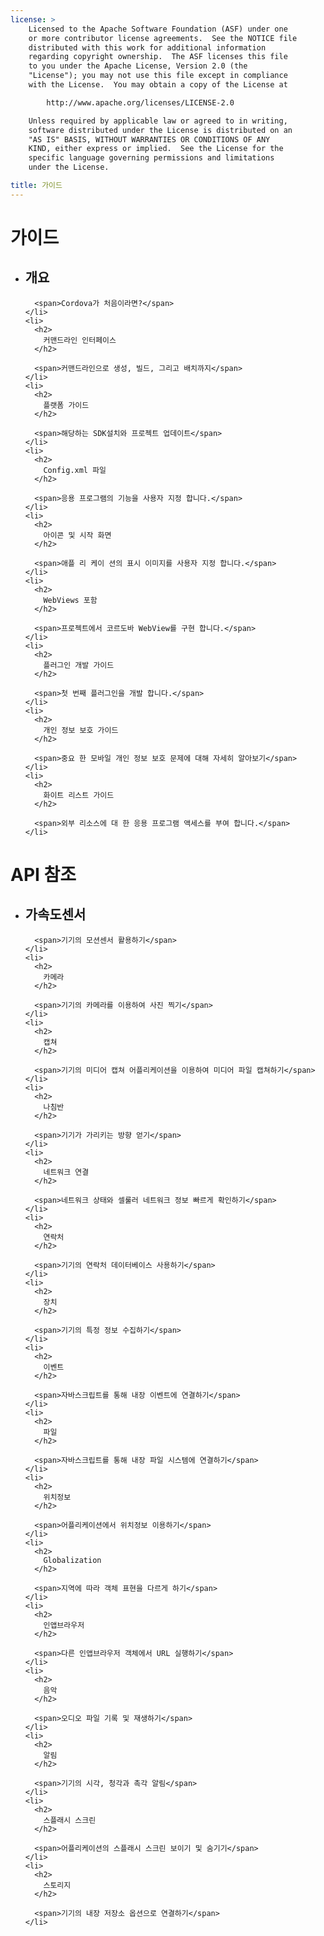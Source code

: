 ```yaml
---
license: >
    Licensed to the Apache Software Foundation (ASF) under one
    or more contributor license agreements.  See the NOTICE file
    distributed with this work for additional information
    regarding copyright ownership.  The ASF licenses this file
    to you under the Apache License, Version 2.0 (the
    "License"); you may not use this file except in compliance
    with the License.  You may obtain a copy of the License at

        http://www.apache.org/licenses/LICENSE-2.0

    Unless required by applicable law or agreed to in writing,
    software distributed under the License is distributed on an
    "AS IS" BASIS, WITHOUT WARRANTIES OR CONDITIONS OF ANY
    KIND, either express or implied.  See the License for the
    specific language governing permissions and limitations
    under the License.

title: 가이드
---
```


<div id="home">
  <h1>
    가이드
  </h1>

  <ul>
    <li>
      <h2>
        개요
      </h2>

      <span>Cordova가 처음이라면?</span>
    </li>
    <li>
      <h2>
        커맨드라인 인터페이스
      </h2>

      <span>커맨드라인으로 생성, 빌드, 그리고 배치까지</span>
    </li>
    <li>
      <h2>
        플랫폼 가이드
      </h2>

      <span>해당하는 SDK설치와 프로젝트 업데이트</span>
    </li>
    <li>
      <h2>
        Config.xml 파일
      </h2>

      <span>응용 프로그램의 기능을 사용자 지정 합니다.</span>
    </li>
    <li>
      <h2>
        아이콘 및 시작 화면
      </h2>

      <span>애플 리 케이 션의 표시 이미지를 사용자 지정 합니다.</span>
    </li>
    <li>
      <h2>
        WebViews 포함
      </h2>

      <span>프로젝트에서 코르도바 WebView를 구현 합니다.</span>
    </li>
    <li>
      <h2>
        플러그인 개발 가이드
      </h2>

      <span>첫 번째 플러그인을 개발 합니다.</span>
    </li>
    <li>
      <h2>
        개인 정보 보호 가이드
      </h2>

      <span>중요 한 모바일 개인 정보 보호 문제에 대해 자세히 알아보기</span>
    </li>
    <li>
      <h2>
        화이트 리스트 가이드
      </h2>

      <span>외부 리소스에 대 한 응용 프로그램 액세스를 부여 합니다.</span>
    </li>
  </ul>

  <h1>
    API 참조
  </h1>

  <ul>
    <li>
      <h2>
        가속도센서
      </h2>

      <span>기기의 모션센서 활용하기</span>
    </li>
    <li>
      <h2>
        카메라
      </h2>

      <span>기기의 카메라를 이용하여 사진 찍기</span>
    </li>
    <li>
      <h2>
        캡쳐
      </h2>

      <span>기기의 미디어 캡쳐 어플리케이션을 이용하여 미디어 파일 캡쳐하기</span>
    </li>
    <li>
      <h2>
        나침반
      </h2>

      <span>기기가 가리키는 방향 얻기</span>
    </li>
    <li>
      <h2>
        네트워크 연결
      </h2>

      <span>네트워크 상태와 셀룰러 네트워크 정보 빠르게 확인하기</span>
    </li>
    <li>
      <h2>
        연락처
      </h2>

      <span>기기의 연락처 데이터베이스 사용하기</span>
    </li>
    <li>
      <h2>
        장치
      </h2>

      <span>기기의 특정 정보 수집하기</span>
    </li>
    <li>
      <h2>
        이벤트
      </h2>

      <span>자바스크립트를 통해 내장 이벤트에 연결하기</span>
    </li>
    <li>
      <h2>
        파일
      </h2>

      <span>자바스크립트를 통해 내장 파일 시스템에 연결하기</span>
    </li>
    <li>
      <h2>
        위치정보
      </h2>

      <span>어플리케이션에서 위치정보 이용하기</span>
    </li>
    <li>
      <h2>
        Globalization
      </h2>

      <span>지역에 따라 객체 표현을 다르게 하기</span>
    </li>
    <li>
      <h2>
        인앱브라우저
      </h2>

      <span>다른 인앱브라우저 객체에서 URL 실행하기</span>
    </li>
    <li>
      <h2>
        음악
      </h2>

      <span>오디오 파일 기록 및 재생하기</span>
    </li>
    <li>
      <h2>
        알림
      </h2>

      <span>기기의 시각, 청각과 촉각 알림</span>
    </li>
    <li>
      <h2>
        스플래시 스크린
      </h2>

      <span>어플리케이션의 스플래시 스크린 보이기 및 숨기기</span>
    </li>
    <li>
      <h2>
        스토리지
      </h2>

      <span>기기의 내장 저장소 옵션으로 연결하기</span>
    </li>
  </ul>
</div>
